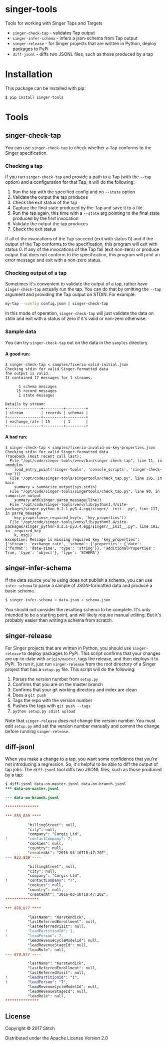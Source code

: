 singer-tools
============

Tools for working with Singer Taps and Targets

* `singer-check-tap` - validates Tap output
* `singer-infer-schema` - infers a json-schema from Tap output
* `singer-release` - for Singer projects that are written in Python, deploy packages to PyPi
* `diff-jsonl` - diffs two JSONL files, such as those produced by a tap

Installation
============

This package can be installed with pip:

```
$ pip install singer-tools
```

Tools
=====

singer-check-tap
----------------

You can use `singer-check-tap` to check whether a Tap conforms to the
Singer specification.

### Checking a tap

If you run `singer-check-tap` and provide a path to a Tap (with the
`--tap` option) and a configuration for that Tap, it will do the following:

1. Run the tap with the specified config and no `--state` option
2. Validate the output the tap produces
3. Check the exit status of the tap
4. Capture the final state produced by the Tap and save it to a file
5. Run the tap again, this time with a `--state` arg pointing to the final state produced by the first invocation
6. Validate the output the tap produces
7. Check the exit status

If all of the invocations of the Tap succeed (exit with status 0) and if
the output of the Tap conforms to the specification, this program will
exit with status 0. If any of the invocations of the Tap fail (exit
non-zero) or produce output that does not conform to the specification,
this program will print an error message and exit with a non-zero status.

### Checking output of a tap

Sometimes it's convenient to validate the output of a tap, rather have
`singer-check-tap` actually run the tap. You can do that by omitting the
`--tap` argument and providing the Tap output on STDIN. For example:

```bash
my-tap --config config.json | singer-check-tap
```

In this mode of operation, `singer-check-tap` will just validate the data
on stdin and exit with a status of zero if it's valid or non-zero
otherwise.

### Sample data

You can try `singer-check-tap` out on the data in the `samples` directory.

#### A good run:

```
$ singer-check-tap < samples/fixerio-valid-initial.json
Checking stdin for valid Singer-formatted data
The output is valid.
It contained 17 messages for 1 streams.

      1 schema messages
     15 record messages
      1 state messages

Details by stream:
+---------------+---------+---------+
| stream        | records | schemas |
+---------------+---------+---------+
| exchange_rate | 15      | 1       |
+---------------+---------+---------+
```

#### A bad run:

```
$ singer-check-tap < samples/fixerio-invalid-no-key-properties.json 
Checking stdin for valid Singer-formatted data
Traceback (most recent call last):
  File "/opt/code/singer-tools/venv/bin/singer-check-tap", line 11, in <module>
    load_entry_point('singer-tools', 'console_scripts', 'singer-check-tap')()
  File "/opt/code/singer-tools/singertools/check_tap.py", line 195, in main
    summary = summarize_output(sys.stdin)
  File "/opt/code/singer-tools/singertools/check_tap.py", line 90, in summarize_output
    summary.add(singer.parse_message(line))
  File "/opt/code/singer-tools/venv/lib/python3.4/site-packages/singer_python-0.2.1-py3.4.egg/singer/__init__.py", line 117, in parse_message
    key_properties=_required_key(o, 'key_properties'))
  File "/opt/code/singer-tools/venv/lib/python3.4/site-packages/singer_python-0.2.1-py3.4.egg/singer/__init__.py", line 101, in _required_key
    k, msg))
Exception: Message is missing required key 'key_properties': {'stream': 'exchange_rate', 'schema': {'properties': {'date': {'format': 'date-time', 'type': 'string'}}, 'additionalProperties': True, 'type': 'object'}, 'type': 'SCHEMA'}
```

singer-infer-schema
-------------------

If the data source you're using does not publish a schema, you can use
`infer-schema` to parse a sample of JSON-formatted data and produce a
basic schema.

```bash
$ singer-infer-schema < data.json > schema.json
```

You should not consider the resulting schema to be complete. It's only
intended to be a starting point, and will likely require manual editing.
But it's probably easier than writing a schema from scratch.

singer-release
--------------

For Singer projects that are written in Python, you should use
`singer-release` to deploy packages to PyPi. This script confirms that
your changes are up-to-date with `origin/master`, tags the release, and
then deploys it to PyPi. To run it, just run `singer-release` from the
root directory of a Singer project that has a `setup.py` file. This script
will do the following:

1. Parses the version number from `setup.py`
2. Confirms that you are on the master branch
3. Confirms that your git working directory and index are clean
4. Does a `git push`
5. Tags the repo with the version number
6. Pushes the tags with `git push --tags`
7. `python setup.py sdist upload`

Note that `singer-release` _does not_ change the version number. You must
edit `setup.py` and set the version number manually and commit the change
before running `singer-release`.

diff-jsonl
----------

When you make a change to a tap, you want some confidence that you're not introducing a regression. So, it's helpful to be able to diff the output of tap jobs. The `diff-jsonl` tool diffs two JSONL files, such as those produced by a tap:

```diff
$ diff-jsonl data-on-master.jsonl data-on-branch.jsonl
*** data-on-master.jsonl

--- data-on-branch.jsonl

***************

*** 833,839 ****

          "billingStreet": null,
          "city": null,
          "company": "Corgis Ltd",
!         "contactCompany": 7,
          "cookies": null,
          "country": null,
          "createdAt": "2016-03-10T18:47:20Z",
--- 833,839 ----

          "billingStreet": null,
          "city": null,
          "company": "Corgis Ltd",
!         "contactCompany": "7",
          "cookies": null,
          "country": null,
          "createdAt": "2016-03-10T18:47:20Z",
***************

*** 870,877 ****

          "lastName": "Karstendick",
          "lastReferredEnrollment": null,
          "lastReferredVisit": null,
!         "leadPartitionId": 1,
!         "leadPerson": 7,
          "leadRevenueCycleModelId": null,
          "leadRevenueStageId": null,
          "leadRole": null,
--- 870,877 ----

          "lastName": "Karstendick",
          "lastReferredEnrollment": null,
          "lastReferredVisit": null,
!         "leadPartitionId": "1",
!         "leadPerson": "7",
          "leadRevenueCycleModelId": null,
          "leadRevenueStageId": null,
          "leadRole": null,
***************
```

License
-------

Copyright © 2017 Stitch

Distributed under the Apache License Version 2.0
